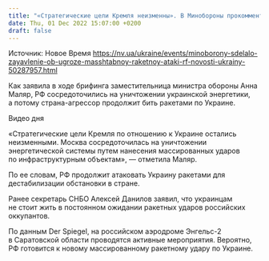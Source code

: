 ```yaml
---
title: "«Стратегические цели Кремля неизменны». В Минобороны прокомментировали угрозу масштабной ракетной атаки"
date: Thu, 01 Dec 2022 15:07:00 +0200
draft: false
---
```

Источник: Новое Время https://nv.ua/ukraine/events/minoborony-sdelalo-zayavlenie-ob-ugroze-masshtabnoy-raketnoy-ataki-rf-novosti-ukrainy-50287957.html


 Как заявила в ходе брифинга заместительница министра обороны Анна Маляр, РФ сосредоточились на уничтожении украинской энергетики, а потому страна-агрессор продолжит бить ракетами по Украине.

 Видео дня   

«Стратегические цели Кремля по отношению к Украине остались неизменными. Москва сосредоточилась на уничтожении энергетической системы путем нанесения массированных ударов по инфраструктурным объектам», — отметила Маляр.

По ее словам, РФ продолжит атаковать Украину ракетами для дестабилизации обстановки в стране.

Ранее секретарь СНБО Алексей Данилов заявил, что украинцам не стоит жить в постоянном ожидании ракетных ударов российских оккупантов.

По данным Der Spiegel, на российском аэродроме Энгельс-2 в Саратовской области проводятся активные мероприятия. Вероятно, РФ готовится к новому массированному ракетному удару по Украине.
